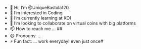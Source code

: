 - 👋 Hi, I’m @UniqueBastola120
- 👀 I’m interested in Coding
- 🌱 I’m currently learning  at KOI
- 💞️ I’m looking to collaborate on virtual coins with big platforms
- 📫 How to reach me ... ##
- 😄 Pronouns: ...
- ⚡ Fun fact: ... work everyday! even just once#

<!---
UniqueBastola120/UniqueBastola120 is a ✨ special ✨ repository because its `README.md` (this file) appears on your GitHub profile.
You can click the Preview link to take a look at your changes.
--->
